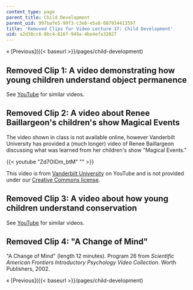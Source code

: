 ```yaml
---
content_type: page
parent_title: Child Development
parent_uid: 997bafe5-99f3-c3e0-e5a8-007934413597
title: 'Removed Clips for Video Lecture 17: Child Development'
uid: a2d38cc6-8bc4-816f-949a-4be4efa32027
---
```


« [Previous]({{< baseurl >}}/pages/child-development)

Removed Clip 1: A video demonstrating how young children understand object permanence
-------------------------------------------------------------------------------------

See [YouTube](http://www.youtube.com/results?search_query=object+permanence&oq=object+permanence&aq=f&aqi=g4&aql=&gs_sm=3&gs_upl=406970l411316l0l411393l19l18l1l9l10l0l248l1230l2.5.1l8l0) for similar videos.

Removed Clip 2: A video about Renee Baillargeon's children's show Magical Events
--------------------------------------------------------------------------------

The video shown in class is not available online, however Vanderbilt University has provided a (much longer) video of Renee Baillargeon discussing what was learned from her children's show "Magical Events."

{{< youtube "Zd7OIDm_btM" "" >}}

This video is from [Vanderbilt University](http://www.youtube.com/user/VanderbiltUniversity?feature=watch) on YouTube and is not provided under our [Creative Commons license](/terms/#cc).

Removed Clip 3: A video about how young children understand conservation
------------------------------------------------------------------------

See [YouTube](http://www.youtube.com/results?search_query=piaget+conservation&oq=piaget+conservation&aq=f&aqi=g9&aql=&gs_sm=3&gs_upl=3794l6322l0l6649l19l17l0l8l8l0l201l1320l2.6.1l9l0) for similar videos.

Removed Clip 4: "A Change of Mind"
----------------------------------

"A Change of Mind" (length 12 minutes). Program 26 from _Scientific American Frontiers Introductory Psychology Video Collection_. Worth Publishers, 2002.

« [Previous]({{< baseurl >}}/pages/child-development)